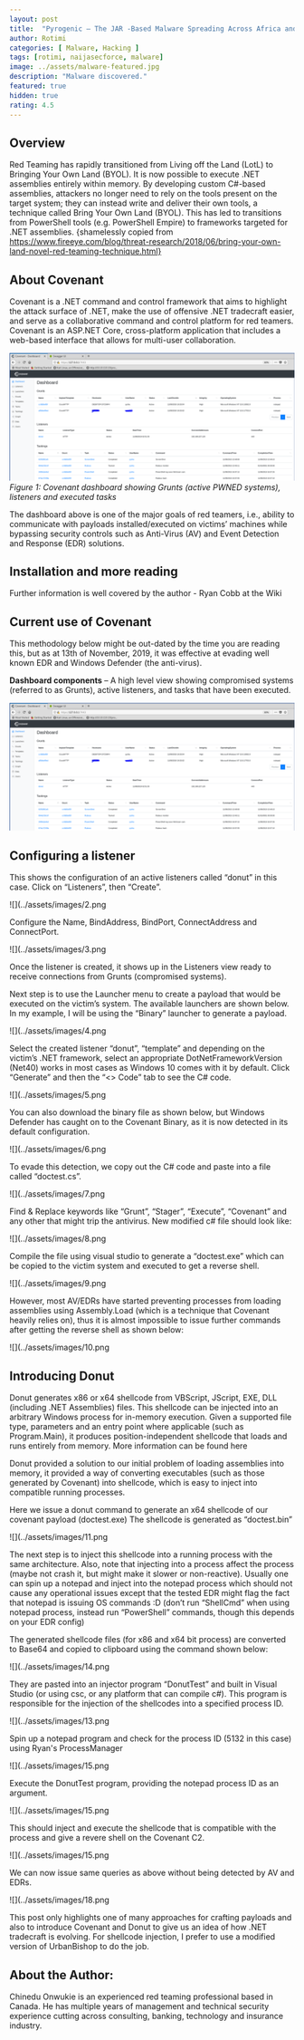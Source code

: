 ```yaml
---
layout: post
title:  "Pyrogenic – The JAR -Based Malware Spreading Across Africa and the Middle East ."
author: Rotimi
categories: [ Malware, Hacking ]
tags: [rotimi, naijasecforce, malware]
image: ../assets/malware-featured.jpg
description: "Malware discovered."
featured: true
hidden: true
rating: 4.5
---
```


## Overview
Red Teaming has rapidly transitioned from Living off the Land (LotL) to Bringing Your Own Land (BYOL). 
It is now possible to execute .NET assemblies entirely within memory. By developing custom C#-based assemblies, 
attackers no longer need to rely on the tools present on the target system; they can instead write and deliver 
their own tools, a technique called Bring Your Own Land (BYOL).  This has led to transitions from PowerShell tools 
(e.g. PowerShell Empire) to frameworks targeted for .NET assemblies. {shamelessly copied from 
https://www.fireeye.com/blog/threat-research/2018/06/bring-your-own-land-novel-red-teaming-technique.html}

## About Covenant
Covenant is a .NET command and control framework that aims to highlight the attack surface of .NET, make the use 
of offensive .NET tradecraft easier, and serve as a collaborative command and control platform for red teamers. 
Covenant is an ASP.NET Core, cross-platform application that includes a web-based interface that allows for 
multi-user collaboration.

![](../assets/images/1.png)
_Figure 1: Covenant dashboard showing Grunts (active PWNED systems), listeners and executed tasks_

The dashboard above is one of the major goals of red teamers, i.e., ability to communicate with payloads installed/executed on victims’ machines while bypassing security controls such as Anti-Virus (AV) and Event Detection and Response (EDR) solutions.

## Installation and more reading
Further information is well covered by the author - Ryan Cobb at the Wiki

## Current use of Covenant
This methodology below might be out-dated by the time you are reading this, but as at 13th of November, 2019, it was effective at evading well known EDR and Windows Defender (the anti-virus).

**Dashboard components** – A high level view showing compromised systems (referred to as Grunts), active listeners, and tasks that have been executed.

![](../assets/images/1.png)

## Configuring a listener
This shows the configuration of an active listeners called “donut” in this case. Click on “Listeners”, then  “Create”.

![](../assets/images/2.png

Configure the Name, BindAddress, BindPort, ConnectAddress and ConnectPort.

![](../assets/images/3.png

Once the listener is created, it shows up in the Listeners view ready to receive connections from Grunts (compromised systems).

Next step is to use the Launcher menu to create a payload that would be executed on the victim’s system. The available launchers are shown below. In my example, I will be using the “Binary” launcher to generate a payload.

![](../assets/images/4.png

Select the created listener “donut”, “template” and depending on the victim’s .NET framework, select an appropriate DotNetFrameworkVersion (Net40) works in most cases as Windows 10 comes with it by default. Click “Generate” and then the “<> Code” tab to see the C# code.

![](../assets/images/5.png

You can also download the binary file as shown below, but Windows Defender has caught on to the Covenant Binary, as it is now detected in its default configuration.

![](../assets/images/6.png

To evade this detection, we copy out the C# code and paste into a file called “doctest.cs”.

![](../assets/images/7.png

Find & Replace keywords like “Grunt”, “Stager”, “Execute”, “Covenant” and any other that might trip the antivirus. New modified c# file should look like:

![](../assets/images/8.png

Compile the file using visual studio to generate a “doctest.exe” which can be copied to the victim system and executed to get a reverse shell.

![](../assets/images/9.png

However, most AV/EDRs have started preventing processes from loading assemblies using Assembly.Load (which is a technique that Covenant heavily relies on), thus it is almost impossible to issue further commands after getting the reverse shell as shown below:

![](../assets/images/10.png

## Introducing Donut
Donut generates x86 or x64 shellcode from VBScript, JScript, EXE, DLL (including .NET Assemblies) files. This shellcode can be injected into an arbitrary Windows process for in-memory execution. Given a supported file type, parameters and an entry point where applicable (such as Program.Main), it produces position-independent shellcode that loads and runs entirely from memory. More information can be found here

Donut provided a solution to our initial problem of loading assemblies into memory, it provided a way of converting executables (such as those generated by Covenant) into shellcode, which is easy to inject into compatible running processes.

Here we issue a donut command to generate an x64 shellcode of our covenant payload (doctest.exe)
The shellcode is generated as “doctest.bin”

![](../assets/images/11.png

The next step is to inject this shellcode into a running process with the same architecture. Also, note that injecting into a process affect the process (maybe not crash it, but might make it slower or non-reactive). Usually one can spin up a notepad and inject into the notepad process which should not cause any operational issues except that the tested EDR might flag the fact that notepad is issuing OS commands :D (don’t run “ShellCmd” when using notepad process, instead run “PowerShell” commands, though this depends on your EDR config)

The generated shellcode files (for x86 and x64 bit process) are converted to Base64 and copied to clipboard using the command shown below:

![](../assets/images/14.png

They are pasted into an injector program “DonutTest” and built in Visual Studio (or using csc, or any platform that can compile c#). This program is responsible for the injection of the shellcodes into a specified process ID.

![](../assets/images/13.png

Spin up a notepad program and check for the process ID (5132 in this case) using Ryan's ProcessManager

![](../assets/images/15.png

Execute the DonutTest program, providing the notepad process ID as an argument.

![](../assets/images/15.png

This should inject and execute the shellcode that is compatible with the process and give a revere shell on the Covenant C2.

![](../assets/images/15.png

We can now issue same queries as above without being detected by AV and EDRs.

![](../assets/images/18.png

This post only highlights one of many approaches for crafting payloads and also to introduce Covenant and Donut to give us an idea of how .NET tradecraft is evolving. For shellcode injection, I prefer to use a modified version of UrbanBishop to do the job.
## About the Author:
Chinedu Onwukie is an experienced red teaming professional based in Canada. He has multiple years of management 
and technical security experience cutting across consulting, banking, technology and insurance industry.

